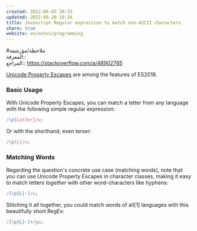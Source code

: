 ```yaml
---  
created: 2022-06-03 20:33  
updated: 2022-06-20 18:34  
title: Javascript Regular expression to match non-ASCII characters  
share: true  
website: en/notes/programming  
---  
```

  
#ملاحظة/مؤرشفة  
المعرفة:: [](Regex)  
المراجع:: https://stackoverflow.com/a/48902765  
  
[Unicode Property Escapes](https://github.com/tc39/proposal-regexp-unicode-property-escapes) are among the features of ES2018.  
  
### Basic Usage  
  
With Unicode Property Escapes, you can match a letter from any language with the following simple regular expression:  
  
```javascript  
/\p{Letter}/u;  
```  
  
Or with the shorthand, even terser:  
  
```javascript  
/\p{L}/u;  
```  
  
### Matching Words  
  
Regarding the question's concrete use case (matching words), note that you can use Unicode Property Escapes in character classes, making it easy to match letters *together* with other word-characters like hyphens:  
  
```javascript  
/[\p{L}-]/u;  
```  
  
Stitching it all together, you could match words of all[1] languages with this beautifully short RegEx:  
  
```javascript  
/[\p{L}-]+/gu;  
```  
